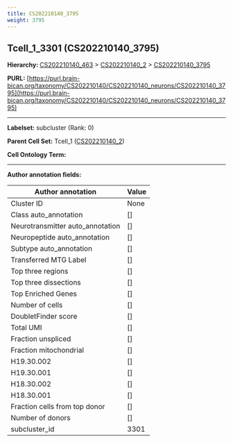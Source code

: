 ```yaml
---
title: CS202210140_3795
weight: 3795
---
```

## Tcell_1_3301 (CS202210140_3795)
<b>Hierarchy: </b>
[CS202210140_463](../CS202210140_463) >
[CS202210140_2](../CS202210140_2) >
[CS202210140_3795](../CS202210140_3795)

**PURL:** [https://purl.brain-bican.org/taxonomy/CS202210140/CS202210140_neurons/CS202210140_3795](https://purl.brain-bican.org/taxonomy/CS202210140/CS202210140_neurons/CS202210140_3795)

---


**Labelset:** subcluster (Rank: 0)

**Parent Cell Set:** Tcell_1 ([CS202210140_2](../CS202210140_2))



**Cell Ontology Term:** 

[MARKER GENES.]: #


---

[TRANSFERRED ANNOTATIONS.]: #


[AUTHOR ANNOTATION FIELDS.]: #


**Author annotation fields:**

| Author annotation | Value |
|-------------------|-------|
|Cluster ID|None|
|Class auto_annotation|[]|
|Neurotransmitter auto_annotation|[]|
|Neuropeptide auto_annotation|[]|
|Subtype auto_annotation|[]|
|Transferred MTG Label|[]|
|Top three regions|[]|
|Top three dissections|[]|
|Top Enriched Genes|[]|
|Number of cells|[]|
|DoubletFinder score|[]|
|Total UMI|[]|
|Fraction unspliced|[]|
|Fraction mitochondrial|[]|
|H19.30.002|[]|
|H19.30.001|[]|
|H18.30.002|[]|
|H18.30.001|[]|
|Fraction cells from top donor|[]|
|Number of donors|[]|
|subcluster_id|3301|
